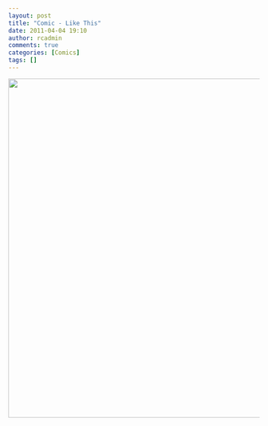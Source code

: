 ```yaml
---
layout: post
title: "Comic - Like This"
date: 2011-04-04 19:10
author: rcadmin
comments: true
categories: [Comics]
tags: []
---
```

<a href="http://bitsmack.com/wp/2011/04/04/comic-like-this/"><img src="http://dl.bitsmack.com/uploads/2011/04/20110404.jpg" alt="" title="also Facebook was on fire" width="680" height="680" class="alignnone size-full wp-image-2168" /></a>
